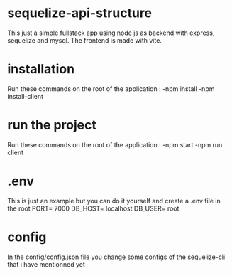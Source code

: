 # sequelize-api-structure

This just a simple fullstack app using node js as backend with express, sequelize and mysql.
The frontend is made with vite.

# installation

Run these commands on the root of the application :
    -npm install
    -npm install-client

# run the project

Run these commands on the root of the application :
    -npm start
    -npm run client

# .env
This is just an example but you can do it yourself and create a .env file in the root
    PORT= 7000
    DB_HOST= localhost
    DB_USER= root

# config
In the config/config.json file you change some configs of the sequelize-cli that i have mentionned yet